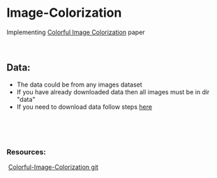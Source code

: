 <h1>Image-Colorization</h1>
<p>Implementing <a href="https://arxiv.org/abs/1603.08511">Colorful Image Colorization</a> paper</p>
<p>&nbsp;</p>
<h2>Data:</h2>
<ul>
<li>The data could be from any images dataset</li>
<li>If you have already downloaded data then all images must be in dir "data"</li>
<li>If you need to download data follow steps <a href="https://github.com/AyaSameh13/Image-Colorization/tree/master/data_downloader">here</a></li>
</ul>
<p>&nbsp;</p>
<p>&nbsp;</p>
<h3>Resources:</h3>
<p>&nbsp;<a href="https://github.com/foamliu/Colorful-Image-Colorization/tree/680fb99ba18eebd4734c9b23f87886fa597b84da">Colorful-Image-Colorization git</a></p>
